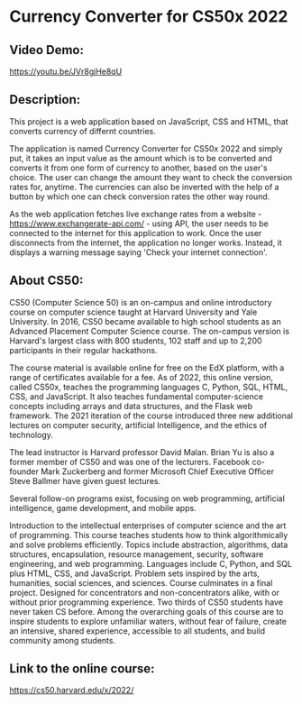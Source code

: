# Currency Converter for CS50x 2022
## Video Demo:  
<https://youtu.be/JVr8gjHe8qU>
## Description:  
This project is a web application based on JavaScript, CSS and HTML, that converts currency of differnt countries.

The application is named Currency Converter for CS50x 2022 and simply put, it takes an input value as the amount which is to be converted and converts it from one form of currency to another, based on the user's choice. The user can change the amount they want to check the conversion rates for, anytime. The currencies can also be inverted with the help of a button by which one can check conversion rates the other way round.

As the web application fetches live exchange rates from a website - <https://www.exchangerate-api.com/> - using API, the user needs to be connected to the internet for this application to work. Once the user disconnects from the internet, the application no longer works. Instead, it displays a warning message saying 'Check your internet connection'.

## About CS50:
CS50 (Computer Science 50) is an on-campus and online introductory course on computer science taught at Harvard University and Yale University. In 2016, CS50 became available to high school students as an Advanced Placement Computer Science course. The on-campus version is Harvard's largest class with 800 students, 102 staff and up to 2,200 participants in their regular hackathons.

The course material is available online for free on the EdX platform, with a range of certificates available for a fee. As of 2022, this online version, called CS50x, teaches the programming languages C, Python, SQL, HTML, CSS, and JavaScript. It also teaches fundamental computer-science concepts including arrays and data structures, and the Flask web framework. The 2021 iteration of the course introduced three new additional lectures on computer security, artificial Intelligence, and the ethics of technology.

The lead instructor is Harvard professor David Malan. Brian Yu is also a former member of CS50 and was one of the lecturers. Facebook co-founder Mark Zuckerberg and former Microsoft Chief Executive Officer Steve Ballmer have given guest lectures.

Several follow-on programs exist, focusing on web programming, artificial intelligence, game development, and mobile apps.

Introduction to the intellectual enterprises of computer science and the art of programming. This course teaches students how to think algorithmically and solve problems efficiently. Topics include abstraction, algorithms, data structures, encapsulation, resource management, security, software engineering, and web programming. Languages include C, Python, and SQL plus HTML, CSS, and JavaScript. Problem sets inspired by the arts, humanities, social sciences, and sciences. Course culminates in a final project. Designed for concentrators and non-concentrators alike, with or without prior programming experience. Two thirds of CS50 students have never taken CS before. Among the overarching goals of this course are to inspire students to explore unfamiliar waters, without fear of failure, create an intensive, shared experience, accessible to all students, and build community among students.

## Link to the online course: 
<https://cs50.harvard.edu/x/2022/>
